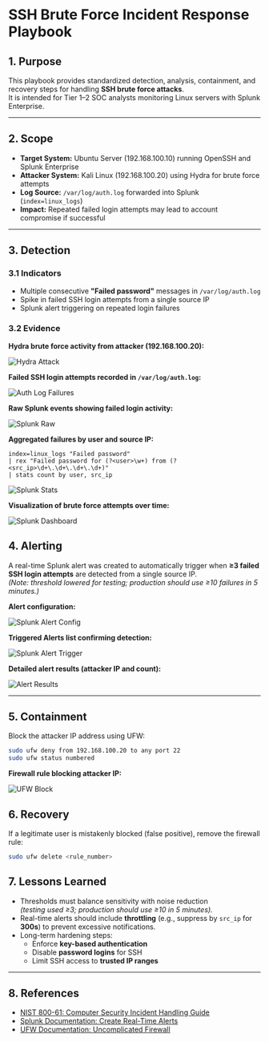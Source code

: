 # SSH Brute Force Incident Response Playbook

## 1. Purpose
This playbook provides standardized detection, analysis, containment, and recovery steps for handling **SSH brute force attacks**.  
It is intended for Tier 1–2 SOC analysts monitoring Linux servers with Splunk Enterprise.

---

## 2. Scope
- **Target System:** Ubuntu Server (192.168.100.10) running OpenSSH and Splunk Enterprise  
- **Attacker System:** Kali Linux (192.168.100.20) using Hydra for brute force attempts  
- **Log Source:** `/var/log/auth.log` forwarded into Splunk (`index=linux_logs`)  
- **Impact:** Repeated failed login attempts may lead to account compromise if successful

---

## 3. Detection

### 3.1 Indicators
- Multiple consecutive **"Failed password"** messages in `/var/log/auth.log`  
- Spike in failed SSH login attempts from a single source IP  
- Splunk alert triggering on repeated login failures  

### 3.2 Evidence

**Hydra brute force activity from attacker (192.168.100.20):**

![Hydra Attack](../screenshots/ssh_bruteforce/01_hydra_attack.png)

**Failed SSH login attempts recorded in `/var/log/auth.log`:**

![Auth Log Failures](../screenshots/ssh_bruteforce/02_authlog_failures.png)

**Raw Splunk events showing failed login activity:**

![Splunk Raw](../screenshots/ssh_bruteforce/03_splunk_raw.png)

**Aggregated failures by user and source IP:**

```spl
index=linux_logs "Failed password"
| rex "Failed password for (?<user>\w+) from (?<src_ip>\d+\.\d+\.\d+\.\d+)"
| stats count by user, src_ip
```
![Splunk Stats](../screenshots/ssh_bruteforce/04_splunk_stats.png)

**Visualization of brute force attempts over time:**

![Splunk Dashboard](../screenshots/ssh_bruteforce/05_splunk_dashboard.png)

## 4. Alerting

A real-time Splunk alert was created to automatically trigger when **≥3 failed SSH login attempts** are detected from a single source IP.  
*(Note: threshold lowered for testing; production should use ≥10 failures in 5 minutes.)*

**Alert configuration:**

![Splunk Alert Config](../screenshots/ssh_bruteforce/06_alert_config.png)

**Triggered Alerts list confirming detection:**

![Splunk Alert Trigger](../screenshots/ssh_bruteforce/07a_alert_trigger.png)

**Detailed alert results (attacker IP and count):**

![Alert Results](../screenshots/ssh_bruteforce/07b_alert_results.png)

---

## 5. Containment

Block the attacker IP address using UFW:

```bash
sudo ufw deny from 192.168.100.20 to any port 22
sudo ufw status numbered
```

**Firewall rule blocking attacker IP:**

![UFW Block](../screenshots/ssh_bruteforce/08_ufw_block.png)

## 6. Recovery

If a legitimate user is mistakenly blocked (false positive), remove the firewall rule:

```bash
sudo ufw delete <rule_number>
```

## 7. Lessons Learned

- Thresholds must balance sensitivity with noise reduction  
  *(testing used ≥3; production should use ≥10 in 5 minutes).*  
- Real-time alerts should include **throttling** (e.g., suppress by `src_ip` for **300s**) to prevent excessive notifications.  
- Long-term hardening steps:  
  - Enforce **key-based authentication**  
  - Disable **password logins** for SSH  
  - Limit SSH access to **trusted IP ranges**  

---

## 8. References

- [NIST 800-61: Computer Security Incident Handling Guide](https://nvlpubs.nist.gov/nistpubs/SpecialPublications/NIST.SP.800-61r2.pdf)  
- [Splunk Documentation: Create Real-Time Alerts](https://docs.splunk.com/Documentation/Splunk/latest/Alert/Createralerts)  
- [UFW Documentation: Uncomplicated Firewall](https://help.ubuntu.com/community/UFW)  


